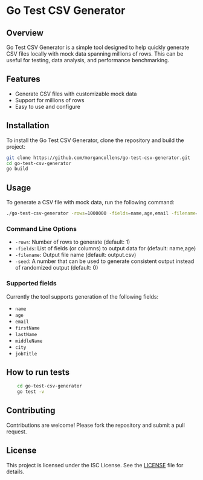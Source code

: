 # Go Test CSV Generator

## Overview

Go Test CSV Generator is a simple tool designed to help quickly generate CSV files locally with mock data spanning millions of rows. This can be useful for testing, data analysis, and performance benchmarking.

## Features

- Generate CSV files with customizable mock data
- Support for millions of rows
- Easy to use and configure

## Installation

To install the Go Test CSV Generator, clone the repository and build the project:

```bash
git clone https://github.com/morgancollens/go-test-csv-generator.git
cd go-test-csv-generator
go build
```

## Usage

To generate a CSV file with mock data, run the following command:

```bash
./go-test-csv-generator -rows=1000000 -fields=name,age,email -filename=test_data.csv -seed=18283
```

### Command Line Options

- `-rows`: Number of rows to generate (default: 1)
- `-fields`: List of fields (or columns) to output data for (default: name,age)
- `-filename`: Output file name (default: output.csv)
- `-seed`: A number that can be used to generate consistent output instead of randomized output (default: 0)

### Supported fields

Currently the tool supports generation of the following fields:
- `name`
- `age`
- `email`
- `firstName`
- `lastName`
- `middleName`
- `city`
- `jobTitle`

## How to run tests

```bash
    cd go-test-csv-generator
    go test -v
```

## Contributing

Contributions are welcome! Please fork the repository and submit a pull request.

## License

This project is licensed under the ISC License. See the [LICENSE](LICENSE) file for details.
